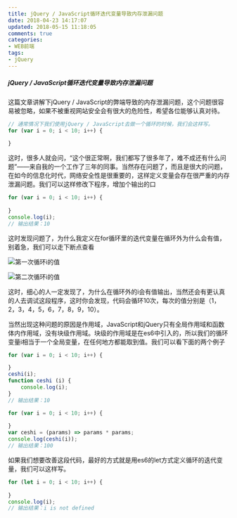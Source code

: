 ```yaml
---
title: jQuery / JavaScript循环迭代变量导致内存泄漏问题
date: 2018-04-23 14:17:07
updated: 2018-05-15 11:18:05
comments: true
categories:
- WEB前端
tags:
- jQuery
---
```


##### jQuery / JavaScript循环迭代变量导致内存泄漏问题

这篇文章讲解下jQuery / JavaScript的弊端导致的内存泄漏问题，这个问题很容易被忽略，如果不被重视网站安全会有很大的危险性，希望各位能够认真对待。

```javascript
// 通常情况下我们使用jQuery / JavaScript去做一个循环的时候，我们会这样写。
for (var i = 0; i < 10; i++) {
    
}
```

这时，很多人就会问，“这个很正常啊，我们都写了很多年了，难不成还有什么问题”——来自我的一个工作了三年的同事。当然存在问题了，而且是很大的问题，在如今的信息化时代，网络安全性是很重要的，这样定义变量会存在很严重的内存泄漏问题。我们可以这样修改下程序，增加个输出的口

```javascript
for (var i = 0; i < 10; i++) {
    
}
console.log(i);
// 输出结果：10
```

这时发现问题了，为什么我定义在for循环里的迭代变量在循环外为什么会有值，别着急，我们可以走下断点查看

![第一次循环i的值](1-firstfor.png)

![第二次循环i的值](1-secondfor.png)

这时，细心的人一定发现了，为什么在循环外的i会有值输出，当然还会有更认真的人去调试这段程序，这时你会发现，代码会循环10次，每次的值分别是（1，2，3，4，5，6，7，8，9，10）。

当然出现这种问题的原因是作用域，JavaScript和jQuery只有全局作用域和函数体内作用域，没有块级作用域。块级的作用域是在es6中引入的，所以我们的循环变量i相当于一个全局变量，在任何地方都能取到值。我们可以看下面的两个例子

```javascript
for (var i = 0; i < 10; i++) {

}
ceshi(i);
function ceshi (i) {
	console.log(i);
}
// 输出结果：10
```

```javascript
for (var i = 0; i < 10; i++) {
    
}
var ceshi = (params) => params * params;
console.log(ceshi(i));
// 输出结果：100
```

如果我们想要改善这段代码，最好的方式就是用es6的let方式定义循环的迭代变量，我们可以这样写。

```javascript
for (let i = 0; i < 10; i++) {
    
}
console.log(i);
// 输出结果：i is not defined
```